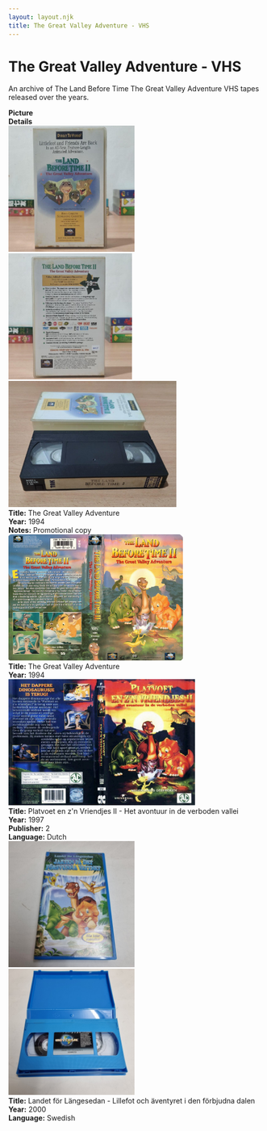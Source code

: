 ```yaml
---
layout: layout.njk
title: The Great Valley Adventure - VHS
---
```


# The Great Valley Adventure - VHS

An archive of The Land Before Time The Great Valley Adventure VHS tapes released over the years.

<div class="item-table">
  <div class="item-header">
    <div class="item-image"><strong>Picture</strong></div>
    <div class="item-details"><strong>Details</strong></div>
  </div>

  <div class="item-entry">
  <div class="item-image">
    <a href="/images/media/vhs/2/lbt2-promo.png" data-lightbox="books" data-title="The Great Valley Adventure">
        <div class="img-box">
          <img src="/images/media/vhs/2/lbt2-promo.png" alt="The Great Valley Adventure" style="height:250px; object-fit:cover;" / loading="lazy">
        </div>
      </a>
      <a href="/images/media/vhs/2/lbt2-promo2.png" data-lightbox="books" data-title="The Great Valley Adventure">
        <div class="img-box">
          <img src="/images/media/vhs/2/lbt2-promo2.png" alt="The Great Valley Adventure" style="height:250px; object-fit:cover;" / loading="lazy">
        </div>
      </a>
      <a href="/images/media/vhs/2/lbt2-promo3.png" data-lightbox="books" data-title="The Great Valley Adventure">
        <div class="img-box">
          <img src="/images/media/vhs/2/lbt2-promo3.png" alt="The Great Valley Adventure" style="height:250px; object-fit:cover;" / loading="lazy">
        </div>
      </a>
  </div>
  <div class="item-details">
    <strong>Title:</strong> The Great Valley Adventure<br/>
      <strong>Year:</strong> 1994<br/>
      <strong>Notes:</strong> Promotional copy<br/>
  </div>
</div>


  <div class="item-entry">
  <div class="item-image">
    <a href="/images/media/vhs/2/english.jpg" data-lightbox="books" data-title="The Great Valley Adventure">
        <div class="img-box">
          <img src="/images/media/vhs/2/english.jpg" alt="The Great Valley Adventure" style="height:250px; object-fit:cover;" / loading="lazy">
        </div>
      </a>
  </div>
  <div class="item-details">
    <strong>Title:</strong> The Great Valley Adventure<br/>
      <strong>Year:</strong> 1994<br/>
  </div>
</div>


<div class="item-entry">
  <div class="item-image">
    <a href="/images/media/vhs/2/platvoet-en-zijn-vriendjes-het-avontuur-in-de-verboden-vallei-dvd-nl_orig.jpg" data-lightbox="books" data-title="Platvoet en z'n Vriendjes II - Het avontuur in de verboden vallei">
        <div class="img-box">
          <img src="/images/media/vhs/2/platvoet-en-zijn-vriendjes-het-avontuur-in-de-verboden-vallei-dvd-nl_orig.jpg" alt="Platvoet en z'n Vriendjes II - Het avontuur in de verboden vallei" style="height:250px; object-fit:cover;" / loading="lazy">
        </div>
      </a>
  </div>
  <div class="item-details">
    <strong>Title:</strong> Platvoet en z'n Vriendjes II - Het avontuur in de verboden vallei<br/>
      <strong>Year:</strong> 1997<br/>
      <strong>Publisher:</strong> 2<br/>
      <strong>Language:</strong> Dutch<br/>
  </div>
</div>

  <div class="item-entry">
  <div class="item-image">
    <a href="/images/media/vhs/2/sv22.jpg" data-lightbox="books" data-title="Landet för Längesedan - Lillefot och äventyret i den förbjudna dalen">
        <div class="img-box">
          <img src="/images/media/vhs/2/sv22.jpg" alt="Landet för Längesedan - Lillefot och äventyret i den förbjudna dalen" style="height:250px; object-fit:cover;" / loading="lazy">
        </div>
      </a>
      <a href="/images/media/vhs/2/sv2.jpg" data-lightbox="books" data-title="Landet för Längesedan - Lillefot och äventyret i den förbjudna dalen">
        <div class="img-box">
          <img src="/images/media/vhs/2/sv2.jpg" alt="Landet för Längesedan - Lillefot och äventyret i den förbjudna dalen" style="height:250px; object-fit:cover;" / loading="lazy">
        </div>
      </a>
  </div>
  <div class="item-details">
    <strong>Title:</strong> Landet för Längesedan - Lillefot och äventyret i den förbjudna dalen<br/>
      <strong>Year:</strong> 2000<br/>
      <strong>Language:</strong> Swedish<br/>
  </div>
</div>



</div>